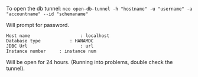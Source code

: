 
To open the db tunnel:
```neo open-db-tunnel -h "hostname" -u "username" -a "accountname" --id "schemaname"``` 

Will prompt for password.

```
Host name					: localhost
Database type			: HANAMDC
JDBC Url					: url
Instance number		: instance num
```

Will be open for 24 hours. (Running into problems, double check the tunnel).

